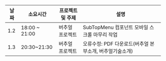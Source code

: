 | 날짜 | 소요시간 | 프로젝트 및 주제 | 설명 |
| ---- | ---- | ---- | ---- |
| 1.2 | 18:00 ~ 21:00 | 버추얼 프로젝트 | SubTopMenu 컴포넌트 모바일 스크롤 마무리 작업 |
| 1.3 | 20:30~21:30 | 버추얼 프로젝트 | 오류수정: PDF 다운로드(버추얼 본부소개, 버추얼기술소개) |
